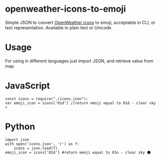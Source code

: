 # openweather-icons-to-emoji
Simple JSON to convert [OpenWeather icons](https://openweathermap.org/weather-conditions) to emoji, acceptable in CLI, or text representation. Available in plain text or Unicode
# Usage
For using in different languages just import JSON, and retrieve value from map
# JavaScript

```
const icons = require("./icons.json");
var emoji_icon = icons['01d'] //return emoji equal to 01d - clear sky ☀️

```
# Python

``` 
import json
with open('icons.json', 'r') as f:
	icons = json.load(f)
emoji_icon = icons['01d'] #return emoji equal to 01n - clear sky 🌑

```
